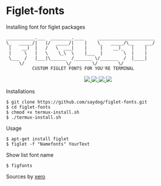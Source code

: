 # Figlet-fonts
Installing font for figlet packages
````
___________.___  ________.____     ______________________
\_   _____/|   |/  _____/|    |    \_   _____/\__    ___/
 |    __)  |   /   \  ___|    |     |    __)_   |    |   
 |     \   |   \    \_\  \    |___  |        \  |    |   
 \___  /   |___|\______  /_______ \/_______  /  |____|   
     \/                \/        \/        \/       
          CUSTOM FIGLET FONTS FOR YOU'RE TERMINAL
````
<p align="center">
  <a href="">
    <img src="https://img.shields.io/badge/language-bash-blue.svg">
 </a>
  <a href="">
      <img src="https://img.shields.io/github/issues/saydog/figlet-fonts.svg">
  </a>
  <a href="">
      <img src="https://img.shields.io/badge/dependencies%20-figlet-orange.svg">
 </a>
  <a href="https://instagram.com/saydog.official">
    <img src="https://img.shields.io/badge/instagram-saydog.official-blue.svg">
 </a>
</p>

Installations
````
$ git clone https://github.com/saydog/figlet-fonts.git
$ cd figlet-fonts
$ chmod +x termux-install.sh
$ ./termux-install.sh
````
Usage
````
$ apt-get install figlet
$ figlet -f "Namefonts" YourText
````
Show list font name
````
$ figfonts
````
Sources by <a href="https://github.com/xero/figlet-fonts">xero</a>
